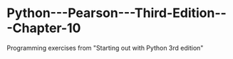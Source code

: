 # Python---Pearson---Third-Edition---Chapter-10
Programming exercises from "Starting out with Python 3rd edition"

